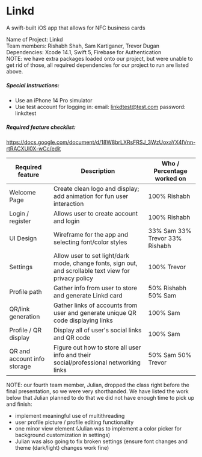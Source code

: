 # Linkd
A swift-built iOS app that allows for NFC business cards

Name of Project: Linkd  
Team members: Rishabh Shah, Sam Kartiganer, Trevor Dugan  
Dependencies: Xcode 14.1, Swift 5, Firebase for Authentication  
NOTE: we have extra packages loaded onto our project, but were unable to get rid of those, all required dependencies for our project to run are listed above.

##### Special Instructions:
- Use an iPhone 14 Pro simulator
- Use test account for logging in:
email: linkdtest@test.com
password: linkdtest

##### Required feature checklist:
https://docs.google.com/document/d/18W8brLXRsFRSJ_3WzUoxaYX4IVnn-rtRACXUl0X-wCc/edit


| Required feature  | Description | Who / Percentage worked on  |
| ------------- | ------------- | ------------  |
| Welcome Page  | Create clean logo and display; add animation for fun user interaction  | 100% Rishabh  |
| Login / register  | Allows user to create account and login  | 100% Rishabh  |
| UI Design  | Wireframe for the app and selecting font/color styles  | 33% Sam 33% Trevor 33% Rishabh  |
| Settings  | Allow user to set light/dark mode, change fonts, sign out, and scrollable text view for privacy policy  | 100% Trevor  |
| Profile path  | Gather info from user to store and generate Linkd card | 50% Rishabh 50% Sam |
| QR/link generation  | Gather links of accounts from user and generate unique QR code displaying links  | 100% Sam |
| Profile / QR display  | Display all of user's social links and QR code  | 100% Sam  |
| QR and account info storage  | Figure out how to store all user info and their social/professional networking links  | 50% Sam 50% Trevor  |

NOTE: our fourth team member, Julian, dropped the class right before the final presentation, so we were very shorthanded. We have listed the work below that Julian planned to do that we did not have enough time to pick up and finish:
- implement meaningful use of multithreading
- user profile picture / profile editing functionality
- one minor view element (Julian was to implement a  color picker for background customization in settings)
- Julian was also going to fix broken settings (ensure font changes and theme (dark/light) changes work fine)
